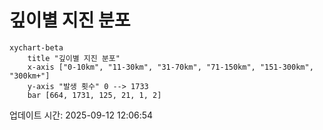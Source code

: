 # 깊이별 지진 분포

```mermaid
xychart-beta
    title "깊이별 지진 분포"
    x-axis ["0-10km", "11-30km", "31-70km", "71-150km", "151-300km", "300km+"]
    y-axis "발생 횟수" 0 --> 1733
    bar [664, 1731, 125, 21, 1, 2]
```

업데이트 시간: 2025-09-12 12:06:54
